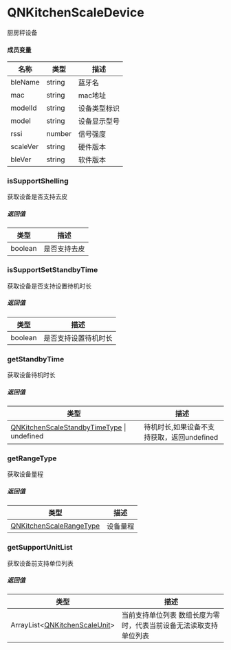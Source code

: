 # QNKitchenScaleDevice

厨房秤设备

#### 成员变量

| 名称       | 类型     | 描述     |
|----------|--------|--------|
| bleName  | string | 蓝牙名    |
| mac      | string | mac地址  |
| modelId  | string | 设备类型标识 |
| model    | string | 设备显示型号 |
| rssi     | number | 信号强度   |
| scaleVer | string | 硬件版本   |
| bleVer   | string | 软件版本   |

### isSupportShelling

获取设备是否支持去皮

##### 返回值

| 类型      | 描述     |
|---------|--------|
| boolean | 是否支持去皮 |

### isSupportSetStandbyTime

获取设备是否支持设置待机时长

##### 返回值

| 类型      | 描述         |
|---------|------------|
| boolean | 是否支持设置待机时长 |

### getStandbyTime

获取设备待机时长

##### 返回值

| 类型                                                                                             | 描述                         |
|------------------------------------------------------------------------------------------------|----------------------------|
| [QNKitchenScaleStandbyTimeType](../Constant/QNKitchenScaleStandbyTimeType.md) &#124; undefined | 待机时长,如果设备不支持获取，返回undefined |

### getRangeType

获取设备量程

##### 返回值

| 类型                                                                | 描述   |
|-------------------------------------------------------------------|------|
| [QNKitchenScaleRangeType](../Constant/QNKitchenScaleRangeType.md) | 设备量程 |

### getSupportUnitList

获取设备前支持单位列表

##### 返回值

| 类型                                                                 | 描述                                |
|--------------------------------------------------------------------|-----------------------------------|
| ArrayList<[QNKitchenScaleUnit](../Constant/QNKitchenScaleUnit.md)> | 当前支持单位列表 数组长度为零时，代表当前设备无法读取支持单位列表 |
